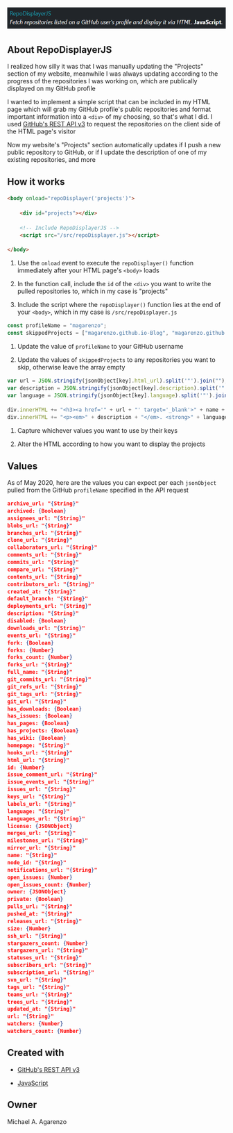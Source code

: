 # ![Screenshot of RepoDisplayerJS in action](/media/RepoDisplayerJS.png)

## About RepoDisplayerJS

I realized how silly it was that I was manually updating the "Projects" section of my website, meanwhile I was always updating according to the progress of the repositories I was working on, which are publically displayed on my GitHub profile

I wanted to implement a simple script that can be included in my HTML page which will grab my GitHub profile's public repositories and format important information into a `<div>` of my choosing, so that's what I did. I used [GitHub's REST API v3](https://developer.github.com/v3/) to request the repositories on the client side of the HTML page's visitor

Now my website's "Projects" section automatically updates if I push a new public repository to GitHub, or if I update the description of one of my existing repositories, and more

## How it works

```html
<body onload="repoDisplayer('projects')">

    <div id="projects"></div>

    <!-- Include RepoDisplayerJS -->
    <script src="/src/repoDisplayer.js"></script>

</body>
```

1. Use the `onload` event to execute the `repoDisplayer()` function immediately after your HTML page's `<body>` loads

2. In the function call, include the `id` of the `<div>` you want to write the pulled repositories to, which in my case is "projects"

3. Include the script where the `repoDisplayer()` function lies at the end of your `<body>`, which in my case is `/src/repoDisplayer.js`

```javascript
const profileName = "magarenzo";
const skippedProjects = ["magarenzo.github.io-Blog", "magarenzo.github.io-Old"];
```

1. Update the value of `profileName` to your GitHub username

2. Update the values of `skippedProjects` to any repositories you want to skip, otherwise leave the array empty

```javascript
var url = JSON.stringify(jsonObject[key].html_url).split('"').join("");
var description = JSON.stringify(jsonObject[key].description).split('"').join("");
var language = JSON.stringify(jsonObject[key].language).split('"').join("");

div.innerHTML += "<h3><a href='" + url + "' target='_blank'>" + name + "</a></h3>";
div.innerHTML += "<p><em>" + description + "</em>. <strong>" + language + "</strong>.</p><br>";
```

1. Capture whichever values you want to use by their keys

2. Alter the HTML according to how you want to display the projects

## Values

As of May 2020, here are the values you can expect per each `jsonObject` pulled from the GitHub `profileName` specified in the API request

```json
archive_url: "{String}"
archived: {Boolean}
assignees_url: "{String}"
blobs_url: "{String}"
branches_url: "{String}"
clone_url: "{String}"
collaborators_url: "{String}"
comments_url: "{String}"
commits_url: "{String}"
compare_url: "{String}"
contents_url: "{String}"
contributors_url: "{String}"
created_at: "{String}"
default_branch: "{String}"
deployments_url: "{String}"
description: "{String}"
disabled: {Boolean}
downloads_url: "{String}"
events_url: "{String}"
fork: {Boolean}
forks: {Number}
forks_count: {Number}
forks_url: "{String}"
full_name: "{String}"
git_commits_url: "{String}"
git_refs_url: "{String}"
git_tags_url: "{String}"
git_url: "{String}"
has_downloads: {Boolean}
has_issues: {Boolean}
has_pages: {Boolean}
has_projects: {Boolean}
has_wiki: {Boolean}
homepage: "{String}"
hooks_url: "{String}"
html_url: "{String}"
id: {Number}
issue_comment_url: "{String}"
issue_events_url: "{String}"
issues_url: "{String}"
keys_url: "{String}"
labels_url: "{String}"
language: "{String}"
languages_url: "{String}"
license: {JSONObject}
merges_url: "{String}"
milestones_url: "{String}"
mirror_url: "{String}"
name: "{String}"
node_id: "{String}"
notifications_url: "{String}"
open_issues: {Number}
open_issues_count: {Number}
owner: {JSONObject}
private: {Boolean}
pulls_url: "{String}"
pushed_at: "{String}"
releases_url: "{String}"
size: {Number}
ssh_url: "{String}"
stargazers_count: {Number}
stargazers_url: "{String}"
statuses_url: "{String}"
subscribers_url: "{String}"
subscription_url: "{String}"
svn_url: "{String}"
tags_url: "{String}"
teams_url: "{String}"
trees_url: "{String}"
updated_at: "{String}"
url: "{String}"
watchers: {Number}
watchers_count: {Number}
```

## Created with

* [GitHub's REST API v3](https://developer.github.com/v3/)

* [JavaScript](https://www.javascript.com/)

## Owner

Michael A. Agarenzo
